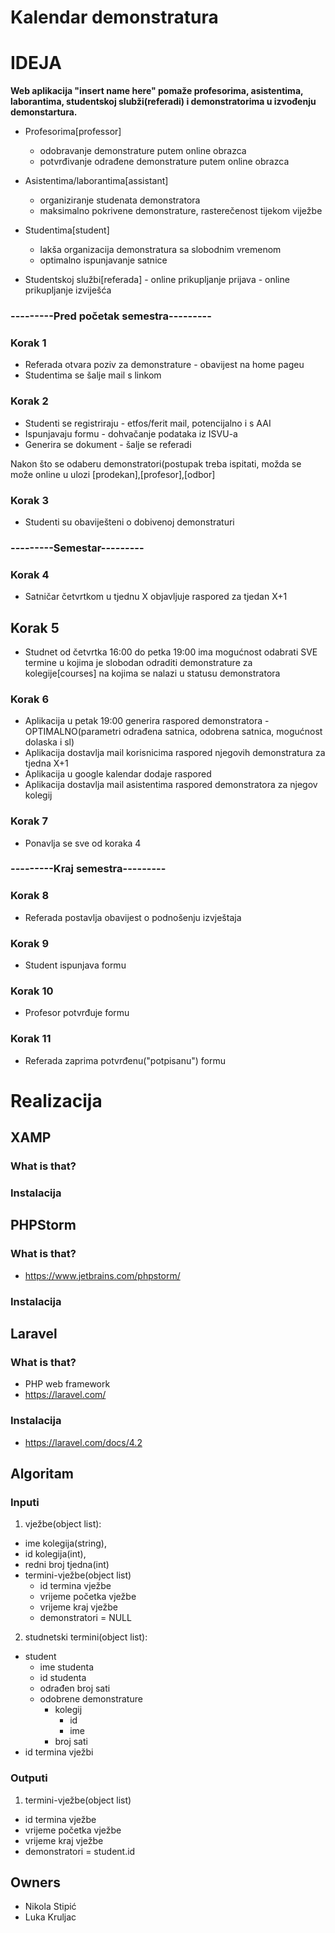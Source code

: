 # Kalendar demonstratura

# IDEJA

**Web aplikacija "insert name here" pomaže profesorima, asistentima, laborantima, studentskoj slubži(referadi) i demonstratorima u izvođenju demonstartura.**

* Profesorima[professor] 
    * odobravanje demonstrature putem online obrazca
    * potvrđivanje odrađene demonstrature putem online obrazca
                       
* Asistentima/laborantima[assistant] 
    * organiziranje studenata demonstratora
    * maksimalno pokrivene demonstrature, rasterečenost tijekom viježbe

* Studentima[student]
    * lakša organizacija demonstratura sa slobodnim vremenom
    * optimalno ispunjavanje satnice
                    
* Studentskoj službi[referada] - online prikupljanje prijava
                            - online prikupljanje izviješća
                            
### ---------Pred početak semestra---------
### Korak 1
  * Referada otvara poziv za demonstrature - obavijest na home pageu
  * Studentima se šalje mail s linkom
 
### Korak 2
  * Studenti se registriraju - etfos/ferit mail, potencijalno i s AAI
  * Ispunjavaju formu - dohvačanje podataka iz ISVU-a
  * Generira se dokument - šalje se referadi
  
Nakon što se odaberu demonstratori(postupak treba ispitati, možda se može online u ulozi [prodekan],[profesor],[odbor]
### Korak 3
* Studenti su obaviješteni o dobivenoj demonstraturi
  
### ---------Semestar---------
### Korak 4
* Satničar četvrtkom u tjednu X objavljuje raspored za tjedan X+1
##  Korak 5
*  Studnet od četvrtka  16:00 do petka 19:00 ima mogućnost odabrati SVE termine u kojima je slobodan odraditi demonstrature za kolegije[courses] na kojima se nalazi u statusu demonstratora
  
### Korak 6
*  Aplikacija u petak 19:00 generira raspored demonstratora - OPTIMALNO(parametri odrađena satnica, odobrena satnica, mogućnost dolaska i sl)
 * Aplikacija dostavlja mail korisnicima raspored njegovih demonstratura za tjedna X+1
 *  Aplikacija u google kalendar dodaje raspored
  * Aplikacija dostavlja mail asistentima raspored demonstratora za njegov kolegij
  
### Korak 7
 *  Ponavlja se sve od koraka 4
  
### ---------Kraj semestra---------
### Korak 8
  *  Referada postavlja obavijest o podnošenju izvještaja
   
### Korak 9
   * Student ispunjava formu
   
### Korak 10
  *  Profesor potvrđuje formu
   
### Korak 11
 *   Referada zaprima potvrđenu("potpisanu") formu
 
 # Realizacija
  
  ## XAMP
  ### What is that?
  ### Instalacija
  
  ## PHPStorm
  ### What is that?
  * https://www.jetbrains.com/phpstorm/
  ### Instalacija
   
  ## Laravel
  ### What is that?
  * PHP web framework 
  * https://laravel.com/
  ### Instalacija
  * https://laravel.com/docs/4.2
  
 
  ## Algoritam
  
  ### Inputi
1) vježbe(object list):
*   ime kolegija(string),
*   id kolegija(int),
*   redni broj tjedna(int)
*   termini-vježbe(object list)
    *   id termina vježbe
    *   vrijeme početka vježbe
    *   vrijeme kraj vježbe
    *   demonstratori = NULL
     
2) studnetski termini(object list):
  *   student
        *   ime studenta
        *   id studenta
        *   odrađen broj sati
        *   odobrene demonstrature
            *   kolegij
                *   id
                *   ime
            *   broj sati
  * id termina vježbi
 
   ### Outputi
1) termini-vježbe(object list)
*    id termina vježbe
*    vrijeme početka vježbe
*    vrijeme kraj vježbe
*    demonstratori = student.id
     
  ## Owners
* Nikola Stipić
* Luka Kruljac
  
